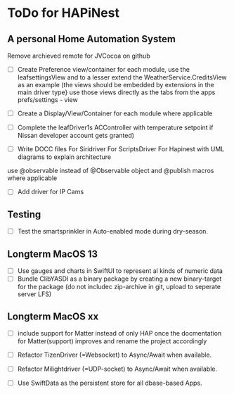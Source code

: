 # ToDo for HAPiNest
## A personal Home Automation System

Remove archieved remote for JVCocoa on github

- [ ] Create Preference view/container for each module,
use the leafsettingsView and to a lesser extend the WeatherService.CreditsView as an example (the views should be embedded by extensions in the main driver type}
use those views directly as the tabs from the apps prefs/settings - view

- [ ] Create a Display/View/Container for each module where applicable

- [ ] Complete the leafDriver1s ACController with temperature setpoint if Nissan developer account gets granted)

- [ ]  Write DOCC files 
For Siridriver
For ScriptsDriver
For Hapinest with UML diagrams to explain architecture

use @observable instead of @Observable object and @publish macros where applicable


- [ ] Add driver for IP Cams

## Testing
- [ ] Test the smartsprinkler in Auto-enabled mode during dry-season.

## Longterm MacOS 13
- [ ] Use gauges and charts in SwiftUI to represent al kinds of numeric data
- [ ] Bundle ClibYASDI as a binary package by creating a new binary-target for the package (do not includec zip-archive in git, upload to seperate server LFS)

## Longterm MacOS xx
- [ ] include support for Matter instead of only HAP once the docmentation for Matter(support) improves and rename the project accordingly
- [ ] Refactor TizenDriver (=Websocket) to Async/Await when available.
- [ ] Refactor Milightdriver (=UDP-socket) to Async/Await when available.
- [ ] Use SwiftData as the persistent store for all dbase-based Apps.

